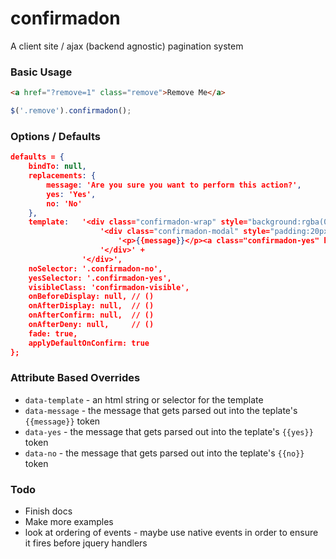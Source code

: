 confirmadon
========

A client site / ajax (backend agnostic) pagination system

### Basic Usage

````html
<a href="?remove=1" class="remove">Remove Me</a>
````

````javascript
$('.remove').confirmadon();
````


### Options / Defaults


````json
defaults = {
    bindTo: null,
    replacements: {
        message: 'Are you sure you want to perform this action?',
        yes: 'Yes',
        no: 'No'
    },
    template:   '<div class="confirmadon-wrap" style="background:rgba(0,0,0,0.5); position: fixed; top: 0; left: 0; right: 0; bottom: 0; z-index: 20000;">'+
                    '<div class="confirmadon-modal" style="padding:20px; background:#fff; position: fixed; top: 50%; left: 50%; width: 240px; height: 140px; margin-top: -70px; margin left: -120px; z-index: 20001;">' +
                        '<p>{{message}}</p><a class="confirmadon-yes" href="">{{yes}}</a><a class="confirmadon-no" href="">{{no}}</a>' +
                    '</div>' +
                '</div>',
    noSelector: '.confirmadon-no',
    yesSelector: '.confirmadon-yes',
    visibleClass: 'confirmadon-visible',
    onBeforeDisplay: null, // ()
    onAfterDisplay: null,  // ()
    onAfterConfirm: null,  // ()
    onAfterDeny: null,     // ()
    fade: true,
    applyDefaultOnConfirm: true
};
````

### Attribute Based Overrides

- `data-template` - an html string or selector for the template
- `data-message` - the message that gets parsed out into the teplate's `{{message}}` token
- `data-yes` - the message that gets parsed out into the teplate's `{{yes}}` token
- `data-no` - the message that gets parsed out into the teplate's `{{no}}` token


### Todo

- Finish docs
- Make more examples
- look at ordering of events - maybe use native events in order to ensure it fires before jquery handlers